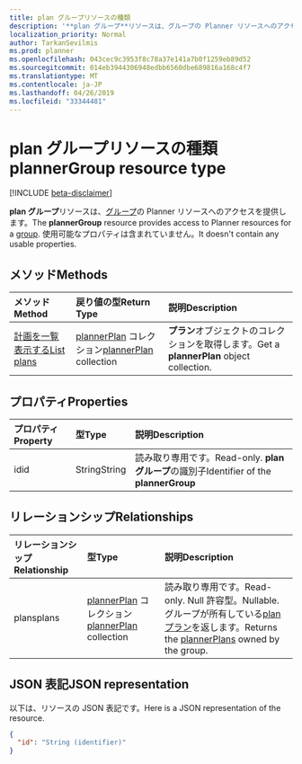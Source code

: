 ```yaml
---
title: plan グループリソースの種類
description: '**plan グループ**リソースは、グループの Planner リソースへのアクセスを提供します。 使用可能なプロパティは含まれていません。'
localization_priority: Normal
author: TarkanSevilmis
ms.prod: planner
ms.openlocfilehash: 043cec9c3953f8c78a37e141a7b0f1259eb89d52
ms.sourcegitcommit: 014eb3944306948edbb6560dbe689816a168c4f7
ms.translationtype: MT
ms.contentlocale: ja-JP
ms.lasthandoff: 04/26/2019
ms.locfileid: "33344481"
---
```

# <a name="plannergroup-resource-type"></a><span data-ttu-id="8f774-104">plan グループリソースの種類</span><span class="sxs-lookup"><span data-stu-id="8f774-104">plannerGroup resource type</span></span>

[!INCLUDE [beta-disclaimer](../../includes/beta-disclaimer.md)]

<span data-ttu-id="8f774-105">**plan グループ**リソースは、[グループ](group.md)の Planner リソースへのアクセスを提供します。</span><span class="sxs-lookup"><span data-stu-id="8f774-105">The **plannerGroup** resource provides access to Planner resources for a [group](group.md).</span></span> <span data-ttu-id="8f774-106">使用可能なプロパティは含まれていません。</span><span class="sxs-lookup"><span data-stu-id="8f774-106">It doesn't contain any usable properties.</span></span>

## <a name="methods"></a><span data-ttu-id="8f774-107">メソッド</span><span class="sxs-lookup"><span data-stu-id="8f774-107">Methods</span></span>

| <span data-ttu-id="8f774-108">メソッド</span><span class="sxs-lookup"><span data-stu-id="8f774-108">Method</span></span>           | <span data-ttu-id="8f774-109">戻り値の型</span><span class="sxs-lookup"><span data-stu-id="8f774-109">Return Type</span></span>    |<span data-ttu-id="8f774-110">説明</span><span class="sxs-lookup"><span data-stu-id="8f774-110">Description</span></span>|
|:---------------|:--------|:----------|
|[<span data-ttu-id="8f774-111">計画を一覧表示する</span><span class="sxs-lookup"><span data-stu-id="8f774-111">List plans</span></span>](../api/plannergroup-list-plans.md) |<span data-ttu-id="8f774-112">[plannerPlan](plannerplan.md) コレクション</span><span class="sxs-lookup"><span data-stu-id="8f774-112">[plannerPlan](plannerplan.md) collection</span></span>| <span data-ttu-id="8f774-113">**プラン**オブジェクトのコレクションを取得します。</span><span class="sxs-lookup"><span data-stu-id="8f774-113">Get a **plannerPlan** object collection.</span></span>|

## <a name="properties"></a><span data-ttu-id="8f774-114">プロパティ</span><span class="sxs-lookup"><span data-stu-id="8f774-114">Properties</span></span>
| <span data-ttu-id="8f774-115">プロパティ</span><span class="sxs-lookup"><span data-stu-id="8f774-115">Property</span></span>     | <span data-ttu-id="8f774-116">型</span><span class="sxs-lookup"><span data-stu-id="8f774-116">Type</span></span>   |<span data-ttu-id="8f774-117">説明</span><span class="sxs-lookup"><span data-stu-id="8f774-117">Description</span></span>|
|:---------------|:--------|:----------|
|<span data-ttu-id="8f774-118">id</span><span class="sxs-lookup"><span data-stu-id="8f774-118">id</span></span>|<span data-ttu-id="8f774-119">String</span><span class="sxs-lookup"><span data-stu-id="8f774-119">String</span></span>| <span data-ttu-id="8f774-120">読み取り専用です。</span><span class="sxs-lookup"><span data-stu-id="8f774-120">Read-only.</span></span> <span data-ttu-id="8f774-121">**plan グループ**の識別子</span><span class="sxs-lookup"><span data-stu-id="8f774-121">Identifier of the **plannerGroup**</span></span>|

## <a name="relationships"></a><span data-ttu-id="8f774-122">リレーションシップ</span><span class="sxs-lookup"><span data-stu-id="8f774-122">Relationships</span></span>
| <span data-ttu-id="8f774-123">リレーションシップ</span><span class="sxs-lookup"><span data-stu-id="8f774-123">Relationship</span></span> | <span data-ttu-id="8f774-124">型</span><span class="sxs-lookup"><span data-stu-id="8f774-124">Type</span></span>   |<span data-ttu-id="8f774-125">説明</span><span class="sxs-lookup"><span data-stu-id="8f774-125">Description</span></span>|
|:---------------|:--------|:----------|
|<span data-ttu-id="8f774-126">plans</span><span class="sxs-lookup"><span data-stu-id="8f774-126">plans</span></span>|<span data-ttu-id="8f774-127">[plannerPlan](plannerplan.md) コレクション</span><span class="sxs-lookup"><span data-stu-id="8f774-127">[plannerPlan](plannerplan.md) collection</span></span>| <span data-ttu-id="8f774-128">読み取り専用です。</span><span class="sxs-lookup"><span data-stu-id="8f774-128">Read-only.</span></span> <span data-ttu-id="8f774-129">Null 許容型。</span><span class="sxs-lookup"><span data-stu-id="8f774-129">Nullable.</span></span> <span data-ttu-id="8f774-130">グループが所有している[plan プラン](plannerplan.md)を返します。</span><span class="sxs-lookup"><span data-stu-id="8f774-130">Returns the [plannerPlans](plannerplan.md) owned by the group.</span></span>|

## <a name="json-representation"></a><span data-ttu-id="8f774-131">JSON 表記</span><span class="sxs-lookup"><span data-stu-id="8f774-131">JSON representation</span></span>
<span data-ttu-id="8f774-132">以下は、リソースの JSON 表記です。</span><span class="sxs-lookup"><span data-stu-id="8f774-132">Here is a JSON representation of the resource.</span></span>

<!-- {
  "blockType": "resource",
  "optionalProperties": [

  ],
  "keyProperty": "id",
  "baseType":"microsoft.graph.entity",  
  "@odata.type": "microsoft.graph.plannerGroup"
}-->

```json
{
  "id": "String (identifier)"
}

```

<!-- uuid: 8fcb5dbc-d5aa-4681-8e31-b001d5168d79
2015-10-25 14:57:30 UTC -->
<!--
{
  "type": "#page.annotation",
  "description": "plannerGroup resource",
  "keywords": "",
  "section": "documentation",
  "tocPath": "",
  "suppressions": []
}
-->
